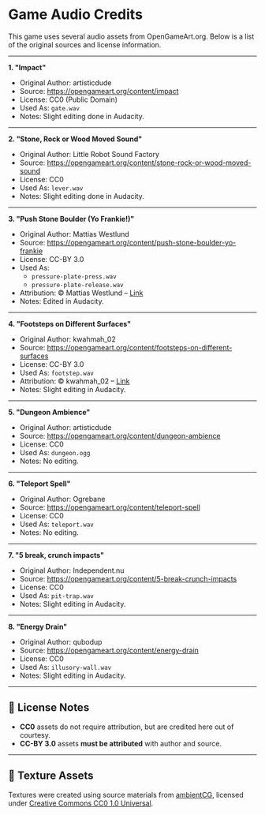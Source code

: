 # Game Audio Credits

This game uses several audio assets from OpenGameArt.org. Below is a list of the original sources and license information.

---

**1. "Impact"**
- Original Author: artisticdude
- Source: https://opengameart.org/content/impact
- License: CC0 (Public Domain)
- Used As: `gate.wav`
- Notes: Slight editing done in Audacity.

---

**2. "Stone, Rock or Wood Moved Sound"**
- Original Author: Little Robot Sound Factory
- Source: https://opengameart.org/content/stone-rock-or-wood-moved-sound
- License: CC0
- Used As: `lever.wav`
- Notes: Slight editing done in Audacity.

---

**3. "Push Stone Boulder (Yo Frankie!)"**
- Original Author: Mattias Westlund
- Source: https://opengameart.org/content/push-stone-boulder-yo-frankie
- License: CC-BY 3.0
- Used As:
  - `pressure-plate-press.wav`
  - `pressure-plate-release.wav`
- Attribution: © Mattias Westlund – [Link](https://opengameart.org/content/push-stone-boulder-yo-frankie)
- Notes: Edited in Audacity.

---

**4. "Footsteps on Different Surfaces"**
- Original Author: kwahmah_02
- Source: https://opengameart.org/content/footsteps-on-different-surfaces
- License: CC-BY 3.0
- Used As: `footstep.wav`
- Attribution: © kwahmah_02 – [Link](https://opengameart.org/content/footsteps-on-different-surfaces)
- Notes: Slight editing in Audacity.

---

**5. "Dungeon Ambience"**
- Original Author: artisticdude
- Source: https://opengameart.org/content/dungeon-ambience
- License: CC0
- Used As: `dungeon.ogg`
- Notes: No editing.

---

**6. "Teleport Spell"**
- Original Author: Ogrebane
- Source: https://opengameart.org/content/teleport-spell
- License: CC0
- Used As: `teleport.wav`
- Notes: No editing.

---

**7. "5 break, crunch impacts"**
- Original Author: Independent.nu
- Source: https://opengameart.org/content/5-break-crunch-impacts
- License: CC0
- Used As: `pit-trap.wav`
- Notes: Slight editing in Audacity.

---

**8. "Energy Drain"**
- Original Author: qubodup
- Source: https://opengameart.org/content/energy-drain
- License: CC0
- Used As: `illusory-wall.wav`
- Notes: Slight editing in Audacity.

---

## 📄 License Notes

- **CC0** assets do not require attribution, but are credited here out of courtesy.
- **CC-BY 3.0** assets **must be attributed** with author and source.

---

## 🧱 Texture Assets

Textures were created using source materials from [ambientCG](https://ambientcg.com/), licensed under [Creative Commons CC0 1.0 Universal](https://creativecommons.org/publicdomain/zero/1.0/).
